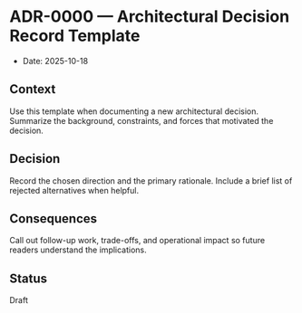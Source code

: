 # ADR-0000 — Architectural Decision Record Template

- Date: 2025-10-18

## Context

Use this template when documenting a new architectural decision. Summarize the background, constraints, and forces that motivated the decision.

## Decision

Record the chosen direction and the primary rationale. Include a brief list of rejected alternatives when helpful.

## Consequences

Call out follow-up work, trade-offs, and operational impact so future readers understand the implications.

## Status

Draft
